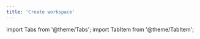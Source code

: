 ```yaml
---
title: 'Create workspace'
---
```

import Tabs from '@theme/Tabs';
import TabItem from '@theme/TabItem';